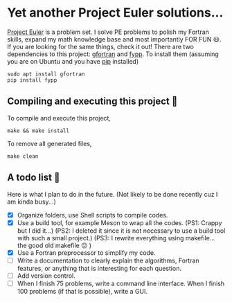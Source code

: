 # Yet another Project Euler solutions...

[Project Euler](https://projecteuler.net/about) is a problem set. I solve PE problems to polish my Fortran skills, expand my math knowledge base and most importantly FOR FUN :smiley:. If you are looking for the same things, check it out! There are two dependencies to this project: [gfortran](https://gcc.gnu.org/wiki/GFortran) and [fypp](https://fypp.readthedocs.io/en/stable/). To install them (assuming you are on Ubuntu and you have [pip](https://pip.pypa.io/en/stable/) installed)

```shell
sudo apt install gfortran
pip install fypp
```

## Compiling and executing this project :hammer:

To compile and execute this project,

```shell
make && make install
```

To remove all generated files,

```shell
make clean
```

## A todo list :dart:

Here is what I plan to do in the future. (Not likely to be done recently cuz I am kinda busy...)

- [x] Organize folders, use Shell scripts to compile codes.
- [x] Use a build tool, for example Meson to wrap all the codes. 
  (PS1: Crappy but I did it...)
  (PS2: I deleted it since it is not necessary to use a build tool with such a small project.)
  (PS3: I rewrite everything using makefile... the good old makefile :confused: )
- [x] Use a Fortran preprocessor to simplify my code.
- [ ] Write a documentation to clearly explain the algorithms, Fortran features, or anything that is interesting for each question.
- [ ] Add version control.
- [ ] When I finish 75 problems, write a command line interface. When I finish 100 problems (if that is possible), write a GUI.
